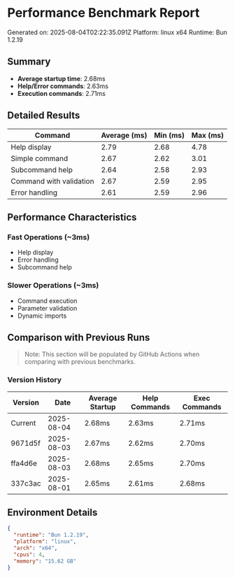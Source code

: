 # Performance Benchmark Report

Generated on: 2025-08-04T02:22:35.091Z
Platform: linux x64
Runtime: Bun 1.2.19

## Summary

- **Average startup time**: 2.68ms
- **Help/Error commands**: 2.63ms
- **Execution commands**: 2.71ms

## Detailed Results

| Command | Average (ms) | Min (ms) | Max (ms) |
|---------|-------------|----------|----------|
| Help display | 2.79 | 2.68 | 4.78 |
| Simple command | 2.67 | 2.62 | 3.01 |
| Subcommand help | 2.64 | 2.58 | 2.93 |
| Command with validation | 2.67 | 2.59 | 2.95 |
| Error handling | 2.61 | 2.59 | 2.96 |

## Performance Characteristics

### Fast Operations (~3ms)
- Help display
- Error handling
- Subcommand help

### Slower Operations (~3ms)
- Command execution
- Parameter validation
- Dynamic imports

## Comparison with Previous Runs

> Note: This section will be populated by GitHub Actions when comparing with previous benchmarks.

### Version History

| Version | Date | Average Startup | Help Commands | Exec Commands |
|---------|------|-----------------|---------------|---------------|
| Current | 2025-08-04 | 2.68ms | 2.63ms | 2.71ms |
| 9671d5f | 2025-08-03 | 2.67ms | 2.62ms | 2.70ms |
| ffa4d6e | 2025-08-03 | 2.68ms | 2.65ms | 2.70ms |
| 337c3ac | 2025-08-01 | 2.65ms | 2.61ms | 2.68ms |

## Environment Details

```json
{
  "runtime": "Bun 1.2.19",
  "platform": "linux",
  "arch": "x64",
  "cpus": 4,
  "memory": "15.62 GB"
}
```
